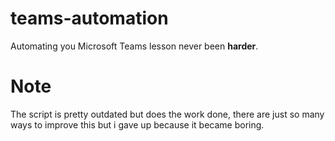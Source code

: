 # teams-automation
Automating you Microsoft Teams lesson never been **harder**.


# Note
The script is pretty outdated but does the work done, there are just so many ways to improve this but i gave up because it became boring.
